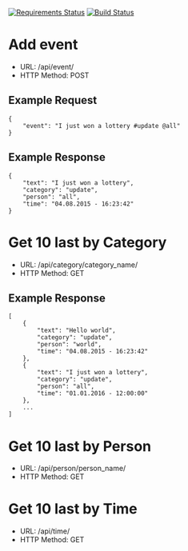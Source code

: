 [![Requirements Status](https://requires.io/github/lancelote/pragmaticcoders/requirements.svg?branch=master)](https://requires.io/github/lancelote/pragmaticcoders/requirements/?branch=master)
[![Build Status](https://travis-ci.org/lancelote/pragmaticcoders.svg?branch=master)](https://travis-ci.org/lancelote/pragmaticcoders)

# Add event

- URL: /api/event/
- HTTP Method: POST

## Example Request

```
{
    "event": "I just won a lottery #update @all"
}
```

## Example Response

```
{
    "text": "I just won a lottery",
    "category": "update",
    "person": "all",
    "time": "04.08.2015 - 16:23:42"
}
```

# Get 10 last by Category

- URL: /api/category/category_name/
- HTTP Method: GET

## Example Response

```
[
    {
        "text": "Hello world",
        "category": "update",
        "person": "world",
        "time": "04.08.2015 - 16:23:42"
    },
    {
        "text": "I just won a lottery",
        "category": "update",
        "person": "all",
        "time": "01.01.2016 - 12:00:00"
    },
    ...
]
```

# Get 10 last by Person

- URL: /api/person/person_name/
- HTTP Method: GET

# Get 10 last by Time

- URL: /api/time/
- HTTP Method: GET
